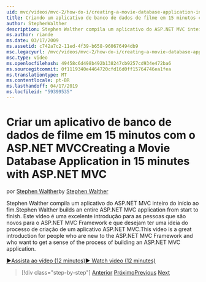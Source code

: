 ```yaml
---
uid: mvc/videos/mvc-2/how-do-i/creating-a-movie-database-application-in-15-minutes-with-aspnet-mvc
title: Criando um aplicativo de banco de dados de filme em 15 minutos com o ASP.NET MVC | Microsoft Docs
author: StephenWalther
description: Stephen Walther compila um aplicativo do ASP.NET MVC inteiro do início ao fim. Este vídeo é uma excelente introdução para as pessoas que são novas para o F. MVC do ASP.NET...
ms.author: riande
ms.date: 03/17/2009
ms.assetid: c742a7c2-11ed-4f39-b658-960676494db9
msc.legacyurl: /mvc/videos/mvc-2/how-do-i/creating-a-movie-database-application-in-15-minutes-with-aspnet-mvc
msc.type: video
ms.openlocfilehash: 49458c6d498b492b138247cb9257cd934e472ba6
ms.sourcegitcommit: 0f1119340e4464720cfd16d0ff15764746ea1fea
ms.translationtype: MT
ms.contentlocale: pt-BR
ms.lasthandoff: 04/17/2019
ms.locfileid: "59399535"
---
```

# <a name="creating-a-movie-database-application-in-15-minutes-with-aspnet-mvc"></a><span data-ttu-id="972e1-104">Criar um aplicativo de banco de dados de filme em 15 minutos com o ASP.NET MVC</span><span class="sxs-lookup"><span data-stu-id="972e1-104">Creating a Movie Database Application in 15 minutes with ASP.NET MVC</span></span>

<span data-ttu-id="972e1-105">por [Stephen Walther](https://github.com/StephenWalther)</span><span class="sxs-lookup"><span data-stu-id="972e1-105">by [Stephen Walther](https://github.com/StephenWalther)</span></span>

<span data-ttu-id="972e1-106">Stephen Walther compila um aplicativo do ASP.NET MVC inteiro do início ao fim.</span><span class="sxs-lookup"><span data-stu-id="972e1-106">Stephen Walther builds an entire ASP.NET MVC application from start to finish.</span></span> <span data-ttu-id="972e1-107">Este vídeo é uma excelente introdução para as pessoas que são novos para o ASP.NET MVC Framework e que desejam ter uma ideia do processo de criação de um aplicativo ASP.NET MVC.</span><span class="sxs-lookup"><span data-stu-id="972e1-107">This video is a great introduction for people who are new to the ASP.NET MVC Framework and who want to get a sense of the process of building an ASP.NET MVC application.</span></span>

[<span data-ttu-id="972e1-108">&#9654;Assista ao vídeo (12 minutos)</span><span class="sxs-lookup"><span data-stu-id="972e1-108">&#9654; Watch video (12 minutes)</span></span>](https://channel9.msdn.com/Blogs/ASP-NET-Site-Videos/creating-a-movie-database-application-in-15-minutes-with-aspnet-mvc)

> [!div class="step-by-step"]
> <span data-ttu-id="972e1-109">[Anterior](creating-a-tasklist-application-with-aspnet-mvc.md)
> [Próximo](understanding-models-views-and-controllers.md)</span><span class="sxs-lookup"><span data-stu-id="972e1-109">[Previous](creating-a-tasklist-application-with-aspnet-mvc.md)
[Next](understanding-models-views-and-controllers.md)</span></span>

